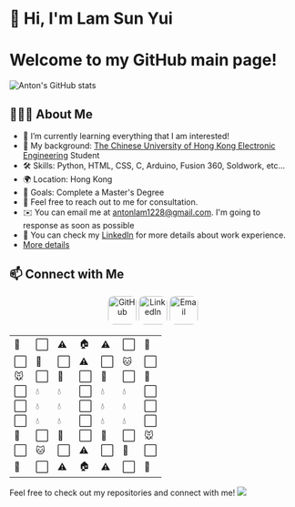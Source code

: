 # 👋 Hi, I'm Lam Sun Yui

# Welcome to my GitHub main page!

![Anton's GitHub stats](https://github-readme-stats.vercel.app/api?username=antonlam&theme=radical)

## 👨🏻‍💻 About Me
- 🌱 I’m currently learning everything that I am interested!
- 💼 My background: <a href="https://www.ee.cuhk.edu.hk/en-gb/">The Chinese University of Hong Kong Electronic Engineering</a> Student
- 🛠️ Skills: Python, HTML, CSS, C, Arduino, Fusion 360, Soldwork, etc...
- 🌍 Location: Hong Kong
- 🎯 Goals: Complete a Master's Degree
- 💬  Feel free to reach out to me for consultation.
- ✉️  You can email me at <a href= "mailto:antonlam1228@gmail.com">antonlam1228@gmail.com</a>. I'm going to response as soon as possible
- 📄  You can check my <a href="https://www.linkedin.com/in/sun-yui-lam-b06a43346/">LinkedIn</a> for more details about work experience.
- [More details](https://antonlam.github.io/Self-Intro/)

## 📫 Connect with Me
<p align="center">
    <a href="https://github.com/antonlam"><img src="https://yt3.googleusercontent.com/PKRBxhCiGa8Y0vPmHa1E2cdjpLhUq2Pl-gESwP7kk2plGgxLdsbjyTd9VjcJwBMiY0HQ8bvx5Q=s900-c-k-c0x00ffffff-no-rj" alt="GitHub"/ style="width:50px;height:50px;border-radius:10px"></a>
	<a href="https://www.linkedin.com/in/sun-yui-lam-b06a43346/"><img src="https://yt3.googleusercontent.com/i6KNxiy3gME-BulL4WnuGkTGqHuSYF8jl1WRn0rXftcJdSYK7dHKcJ3gLAaPc-KfhmLSYPwf824=s900-c-k-c0x00ffffff-no-rj" alt="LinkedIn" style="width:50px;height:50px;border-radius:10px"/></a>
    <a href= "mailto:antonlam1228@gmail.com"><img src="https://bucket-image.inkmaginecms.com/version/hd/cabinet/files/consoles/1/teams/1/2022/10/27vRUSykQnhapOEzcMu3zFFEe8GKDwc3uuhhDqW5.png" alt="Email" style="width:50px;height:50px;border-radius:10px"></a>
</p>

<table>
    <tr>
        <td>🦁</td>
        <td>⬜</td>
        <td>⚠️</td>
        <td>🏠</td>
        <td>⚠️</td>
        <td>⬜</td>
        <td>🐯</td>
    </tr>
    <tr>
        <td>⬜</td>
        <td>🐶</td>
        <td>⬜</td>
        <td>⚠️</td>
        <td>⬜</td>
        <td>🐱</td>
        <td>⬜</td>
    </tr>
    <tr>
        <td>🐭</td>
        <td>⬜</td>
        <td>🐆</td>
        <td>⬜</td>
        <td>🐺</td>
        <td>⬜</td>
        <td>🐘</td>
    </tr>
    <tr>
        <td>⬜</td>
        <td>💧</td>
        <td>💧</td>
        <td>⬜</td>
        <td>💧</td>
        <td>💧</td>
        <td>⬜</td>
    </tr>
    <tr>
        <td>⬜</td>
        <td>💧</td>
        <td>💧</td>
        <td>⬜</td>
        <td>💧</td>
        <td>💧</td>
        <td>⬜</td>
    </tr>
    <tr>
        <td>⬜</td>
        <td>💧</td>
        <td>💧</td>
        <td>⬜</td>
        <td>💧</td>
        <td>💧</td>
        <td>⬜</td>
    </tr>
    <tr>
        <td>🐘</td>
        <td>⬜</td>
        <td>🐺</td>
        <td>⬜</td>
        <td>🐆</td>
        <td>⬜</td>
        <td>🐭</td>
    </tr>
    <tr>
        <td>⬜</td>
        <td>🐱</td>
        <td>⬜</td>
        <td>⚠️</td>
        <td>⬜</td>
        <td>🐶</td>
        <td>⬜</td>
    </tr>
    <tr>
        <td>🐯</td>
        <td>⬜</td>
        <td>⚠️</td>
        <td>🏠</td>
        <td>⚠️</td>
        <td>⬜</td>
        <td>🦁</td>
    </tr>
</table>

Feel free to check out my repositories and connect with me!
![](https://raw.githubusercontent.com/Trilokia/Trilokia/379277808c61ef204768a61bbc5d25bc7798ccf1/bottom_header.svg)